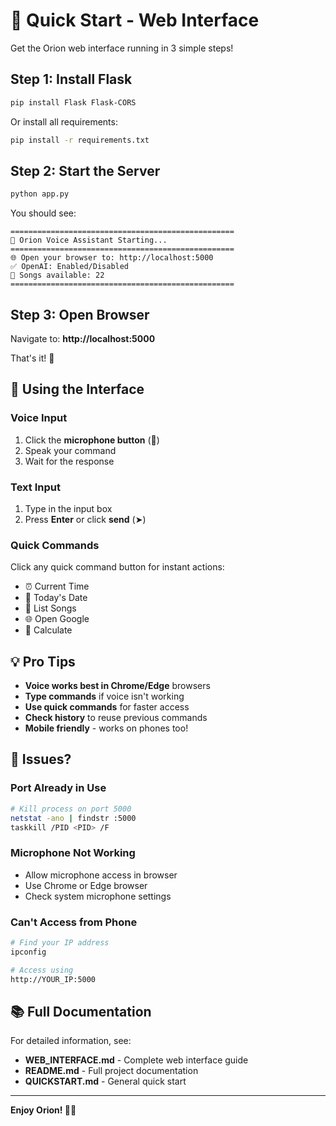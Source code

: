 # 🚀 Quick Start - Web Interface

Get the Orion web interface running in 3 simple steps!

## Step 1: Install Flask

```bash
pip install Flask Flask-CORS
```

Or install all requirements:
```bash
pip install -r requirements.txt
```

## Step 2: Start the Server

```bash
python app.py
```

You should see:
```
==================================================
🚀 Orion Voice Assistant Starting...
==================================================
🌐 Open your browser to: http://localhost:5000
✅ OpenAI: Enabled/Disabled
🎵 Songs available: 22
==================================================
```

## Step 3: Open Browser

Navigate to: **http://localhost:5000**

That's it! 🎉

## 🎤 Using the Interface

### Voice Input
1. Click the **microphone button** (🎤)
2. Speak your command
3. Wait for the response

### Text Input
1. Type in the input box
2. Press **Enter** or click **send** (➤)

### Quick Commands
Click any quick command button for instant actions:
- ⏰ Current Time
- 📅 Today's Date
- 🎵 List Songs
- 🌐 Open Google
- 🧮 Calculate

## 💡 Pro Tips

- **Voice works best in Chrome/Edge** browsers
- **Type commands** if voice isn't working
- **Use quick commands** for faster access
- **Check history** to reuse previous commands
- **Mobile friendly** - works on phones too!

## 🐛 Issues?

### Port Already in Use
```bash
# Kill process on port 5000
netstat -ano | findstr :5000
taskkill /PID <PID> /F
```

### Microphone Not Working
- Allow microphone access in browser
- Use Chrome or Edge browser
- Check system microphone settings

### Can't Access from Phone
```bash
# Find your IP address
ipconfig

# Access using
http://YOUR_IP:5000
```

## 📚 Full Documentation

For detailed information, see:
- **WEB_INTERFACE.md** - Complete web interface guide
- **README.md** - Full project documentation
- **QUICKSTART.md** - General quick start

---

**Enjoy Orion! 🤖✨**
